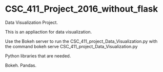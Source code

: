 # CSC_411_Project_2016_without_flask
Data Visualization Project.

This is an appliaction for data visualization.

Use the Bokeh server to run the CSC_411_project_Data_Visualization.py with the command
    bokeh serve CSC_411_project_Data_Visualization.py
    
Python libraries that are needed.

Bokeh.
Pandas.
